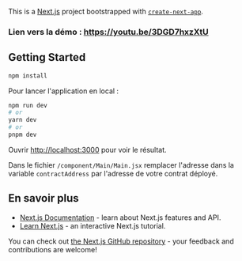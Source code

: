 This is a [Next.js](https://nextjs.org/) project bootstrapped with [`create-next-app`](https://github.com/vercel/next.js/tree/canary/packages/create-next-app).


### Lien vers la démo : https://youtu.be/3DGD7hxzXtU
 
## Getting Started

```bash
npm install
```
Pour lancer l'application en local :

```bash
npm run dev
# or
yarn dev
# or
pnpm dev
```

Ouvrir [http://localhost:3000](http://localhost:3000) pour voir le résultat.

Dans le fichier `/component/Main/Main.jsx` remplacer l'adresse dans la variable `contractAddress` par l'adresse de votre contrat déployé.

## En savoir plus

- [Next.js Documentation](https://nextjs.org/docs) - learn about Next.js features and API.
- [Learn Next.js](https://nextjs.org/learn) - an interactive Next.js tutorial.

You can check out [the Next.js GitHub repository](https://github.com/vercel/next.js/) - your feedback and contributions are welcome!
